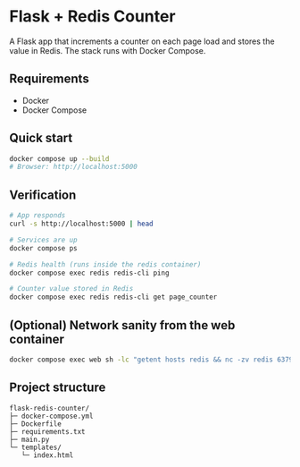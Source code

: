 # Flask + Redis Counter

A Flask app that increments a counter on each page load and stores the value in Redis. The stack runs with Docker Compose.

## Requirements
- Docker
- Docker Compose

## Quick start
```bash
docker compose up --build
# Browser: http://localhost:5000
```

## Verification
```bash
# App responds
curl -s http://localhost:5000 | head

# Services are up
docker compose ps

# Redis health (runs inside the redis container)
docker compose exec redis redis-cli ping

# Counter value stored in Redis
docker compose exec redis redis-cli get page_counter
```

## (Optional) Network sanity from the web container
```bash
docker compose exec web sh -lc "getent hosts redis && nc -zv redis 6379"
```

## Project structure
```
flask-redis-counter/
├─ docker-compose.yml
├─ Dockerfile
├─ requirements.txt
├─ main.py
└─ templates/
   └─ index.html
```


